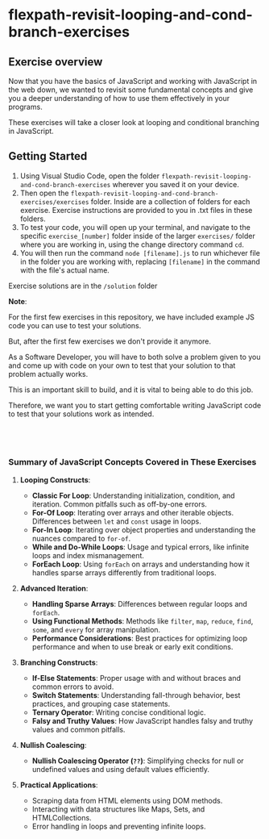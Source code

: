 
# flexpath-revisit-looping-and-cond-branch-exercises

## Exercise overview

Now that you have the basics of JavaScript and working with JavaScript in the web
down, we wanted to revisit some fundamental concepts and give you a deeper understanding
of how to use them effectively in your programs.

These exercises will take a closer look at looping and conditional branching
in JavaScript.


## Getting Started


1. Using Visual Studio Code, open the folder `flexpath-revisit-looping-and-cond-branch-exercises` 
   wherever you saved it on your device. 
2. Then open the `flexpath-revisit-looping-and-cond-branch-exercises/exercises` folder. 
   Inside are a collection of folders for each exercise. Exercise instructions are 
   provided to you in .txt files in these folders.
3. To test your code, you will open up your terminal, and navigate to the specific `exercise_[number]`
   folder inside of the larger `exercises/` folder where you are working in, using the
   change directory command `cd`.
4. You will then run the command `node [filename].js` to run whichever file
   in the folder you are working with, replacing `[filename]` in the command
   with the file's actual name.

Exercise solutions are in the `/solution` folder


**Note**:

For the first few exercises in this repository, we have included example 
JS code you can use to test your solutions.

But, after the first few exercises we don't provide it anymore.

As a Software Developer, you will have to both solve a problem given to you and 
come up with code on your own to test that your solution to that problem actually works. 

This is an important skill to build, and it is vital to being able to do this job.

Therefore, we want you to start getting comfortable writing JavaScript code to 
test that your solutions work as intended.

&nbsp;
---

### Summary of JavaScript Concepts Covered in These Exercises

1. **Looping Constructs**:
    
    - **Classic For Loop**: Understanding initialization, condition, and iteration. Common pitfalls such as off-by-one errors.
    - **For-Of Loop**: Iterating over arrays and other iterable objects. Differences between `let` and `const` usage in loops.
    - **For-In Loop**: Iterating over object properties and understanding the nuances compared to `for-of`.
    - **While and Do-While Loops**: Usage and typical errors, like infinite loops and index mismanagement.
    - **ForEach Loop**: Using `forEach` on arrays and understanding how it handles sparse arrays differently from traditional loops.
2. **Advanced Iteration**:
    
    - **Handling Sparse Arrays**: Differences between regular loops and `forEach`.
    - **Using Functional Methods**: Methods like `filter`, `map`, `reduce`, `find`, `some`, and `every` for array manipulation.
    - **Performance Considerations**: Best practices for optimizing loop performance and when to use break or early exit conditions.
3. **Branching Constructs**:
    
    - **If-Else Statements**: Proper usage with and without braces and common errors to avoid.
    - **Switch Statements**: Understanding fall-through behavior, best practices, and grouping case statements.
    - **Ternary Operator**: Writing concise conditional logic.
    - **Falsy and Truthy Values**: How JavaScript handles falsy and truthy values and common pitfalls.
4. **Nullish Coalescing**:
    
    - **Nullish Coalescing Operator (`??`)**: Simplifying checks for null or undefined values and using default values efficiently.
5. **Practical Applications**:
    
    - Scraping data from HTML elements using DOM methods.
    - Interacting with data structures like Maps, Sets, and HTMLCollections.
    - Error handling in loops and preventing infinite loops.
